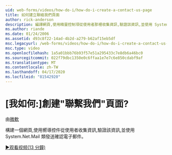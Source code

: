 ```yaml
---
uid: web-forms/videos/how-do-i/how-do-i-create-a-contact-us-page
title: 如何建立聯絡我們頁面
author: rick-anderson
description: 編譯網頁,使用精靈控制項從使用者那裡收集資訊,驗證該資訊,並使用 System.Net.Mail 類別傳送 confi...
ms.author: riande
ms.date: 01/24/2006
ms.assetid: d93c8f22-14ad-4b2d-a279-b62af15eb5df
msc.legacyurl: /web-forms/videos/how-do-i/how-do-i-create-a-contact-us-page
msc.type: video
ms.openlocfilehash: 1a5a01bbb76b93f57e51a295433c7e8db6a46bc0
ms.sourcegitcommit: 022f79dbc1350e0c6ffaa1e7e7c6e850cdabf9af
ms.translationtype: MT
ms.contentlocale: zh-TW
ms.lasthandoff: 04/17/2020
ms.locfileid: "81542920"
---
```

# <a name="how-do-i-create-a-contact-us-page"></a>[我如何:]創建"聯繫我們"頁面?

由[微軟](https://github.com/microsoft)

構建一個網頁,使用嚮導控件從使用者收集資訊,驗證該資訊,並使用 System.Net.Mail 類發送確認電子郵件。

[&#9654;观看视频(13 分鐘)](https://channel9.msdn.com/Blogs/ASP-NET-Site-Videos/how-do-i-create-a-contact-us-page)
